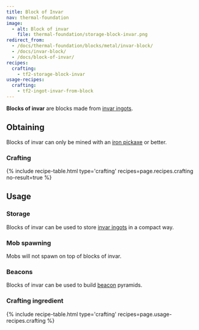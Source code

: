 ```yaml
---
title: Block of Invar
nav: thermal-foundation
image:
  - alt: Block of invar
    file: thermal-foundation/storage-block-invar.png
redirect_from:
  - /docs/thermal-foundation/blocks/metal/invar-block/
  - /docs/invar-block/
  - /docs/block-of-invar/
recipes:
  crafting:
    - tf2-storage-block-invar
usage-recipes:
  crafting:
    - tf2-ingot-invar-from-block
---
```


**Blocks of invar** are blocks made from [invar ingots](/docs/thermal-foundation/invar-ingot/).


Obtaining
---------

Blocks of invar can only be mined with an [iron
pickaxe](https://minecraft.gamepedia.com/Pickaxe) or better.

### Crafting
{% include recipe-table.html type='crafting' recipes=page.recipes.crafting no-result=true %}


Usage
-----

### Storage
Blocks of invar can be used to store [invar ingots](/docs/thermal-foundation/invar-ingot/) in a
compact way.

### Mob spawning
Mobs will not spawn on top of blocks of invar.

### Beacons
Blocks of invar can be used to build
[beacon](https://minecraft.gamepedia.com/Beacon) pyramids.

### Crafting ingredient
{% include recipe-table.html type='crafting' recipes=page.usage-recipes.crafting %}
